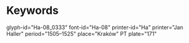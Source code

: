 # Keywords
glyph-id="Ha-08_0333"
font-id="Ha-08"
printer-id="Ha"
printer="Jan Haller"
period="1505–1525"
place="Kraków"
PT plate="171"
